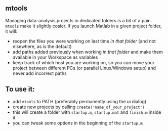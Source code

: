 mtools
------

Managing data-analysis projects in dedicated folders is a bit of a pain. `mtools` make it slightly cosier. If you launch Matlab in a given project folder, it will:

- reopen the files you were working on last time *in that folder* (and not elsewhere, as is the default)
- add paths added previously when working *in that folder* and make them available in your Workspace as variables
- keep track of which host you are working on, so you can move your project between different PCs (or parallel Linux/Windows setup) and never add incorrect paths

To use it:
----------

- add `mtools` to PATH (preferably permanently using the ui dialog)
- create new projects by calling `create('name_of_your_project')`
- this will create a folder with `startup.m`, `startup.mat` and `finish.m` inside it
- you can tweak some options in the beginning of the `startup.m`
